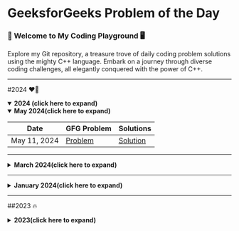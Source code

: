# GeeksforGeeks Problem of the Day

### 🚀 Welcome to My Coding Playground 🖥️

Explore my Git repository, a treasure trove of daily coding problem solutions using the mighty C++ language. Embark on a journey through diverse coding challenges, all elegantly conquered with the power of C++.

---

#2024 ❤️‍🔥

<details open>
<summary><strong>2024 (click here to expand)</strong></summary>

<details open>
<summary><strong>May 2024(click here to expand)</strong></summary>

| Date         | GFG Problem                                                              | Solutions                                    |
| ------------ | ------------------------------------------------------------------------ | -------------------------------------------- |
| May 11, 2024 | [Problem](https://www.geeksforgeeks.org/problems/juggler-sequence3930/1) | [Solution](<./2024/05-2024(may)/11-may.cpp>) |

</details>

---

<details>
<summary><strong>March 2024(click here to expand)</strong></summary>

| Date           | GFG Problem                                                                         | Solutions                                        |
| -------------- | ----------------------------------------------------------------------------------- | ------------------------------------------------ |
| March 11, 2024 | [Problem](https://www.geeksforgeeks.org/problems/count-pairs-sum-in-matrices4332/1) | [Solution](<./2024/03-2024(march)/11-march.cpp>) |

</details>

---

<details>
<summary><strong>January 2024(click here to expand)</strong></summary>

| Date             | GFG Problem                                                                        | Solutions                                            |
| ---------------- | ---------------------------------------------------------------------------------- | ---------------------------------------------------- |
| January 26, 2024 | [Problem](https://www.geeksforgeeks.org/problems/fractional-knapsack-1587115620/1) | [Solution](<./2024/01-2024(january)/26-january.cpp>) |

</details>
</details>

---

##2023 🔥

<details>
<summary><strong>2023(click here to expand)</strong></summary>

<details>
<summary><strong>October 2023(click here to expand)</strong></summary>

| Date             | GFG Problem                                                                      | Solutions                                            |
| ---------------- | -------------------------------------------------------------------------------- | ---------------------------------------------------- |
| October 09, 2023 | [Problem](https://practice.geeksforgeeks.org/problems/height-of-binary-tree/1)   | [Solution](<./2023/10-2023(october)/09-october.cpp>) |
| October 08, 2023 | [Problem](https://practice.geeksforgeeks.org/problems/insert-in-a-sorted-list/1) | [Solution](<./2023/10-2023(october)/08-october.cpp>) |

</details>

---

<details>
<summary><strong>September 2023(click here to expand)</strong></summary>

| Date               | GFG Problem                                                                                          | Solutions                                                |
| ------------------ | ---------------------------------------------------------------------------------------------------- | -------------------------------------------------------- |
| September 25, 2023 | [Problem](https://practice.geeksforgeeks.org/problems/maximum-sum-combination/1)                     | [Solution](<./2023/09-2023(september)/25-september.cpp>) |
| September 24, 2023 | [Problem](https://practice.geeksforgeeks.org/problems/find-duplicates-in-an-array/1)                 | [Solution](<./2023/09-2023(september)/24-september.cpp>) |
| September 23, 2023 | [Problem](https://practice.geeksforgeeks.org/problems/equilibrium-point-1587115620/1)                | [Solution](<./2023/09-2023(september)/23-september.cpp>) |
| September 19, 2023 | [Problem](https://practice.geeksforgeeks.org/problems/find-first-set-bit-1587115620/1)               | [Solution](<./2023/09-2023(september)/19-september.cpp>) |
| September 18, 2023 | [Problem](https://practice.geeksforgeeks.org/problems/power-of-2-1587115620/1)                       | [Solution](<./2023/09-2023(september)/18-september.cpp>) |
| September 17, 2023 | [Problem](https://practice.geeksforgeeks.org/problems/print-first-n-fibonacci-numbers1002/1)         | [Solution](<./2023/09-2023(september)/17-september.cpp>) |
| September 15, 2023 | [Problem](https://practice.geeksforgeeks.org/problems/subset-sum-problem2014/1)                      | [Solution](<./2023/09-2023(september)/15-september.cpp>) |
| September 14, 2023 | [Problem](https://practice.geeksforgeeks.org/problems/perfect-sum-problem5633/1)                     | [Solution](<./2023/09-2023(september)/14-september.cpp>) |
| September 13, 2023 | [Problem](https://practice.geeksforgeeks.org/problems/largest-number-possible5028/1)                 | [Solution](<./2023/09-2023(september)/13-september.cpp>) |
| September 12, 2023 | [Problem](https://practice.geeksforgeeks.org/problems/perfect-numbers3207/1)                         | [Solution](<./2023/09-2023(september)/12-september.cpp>) |
| September 11, 2023 | [Problem](https://practice.geeksforgeeks.org/problems/lucky-numbers2911/1)                           | [Solution](<./2023/09-2023(september)/11-september.cpp>) |
| September 10, 2023 | [Problem](https://practice.geeksforgeeks.org/problems/insert-a-node-in-a-bst/1)                      | [Solution](<./2023/09-2023(september)/10-september.cpp>) |
| September 09, 2023 | [Problem](https://practice.geeksforgeeks.org/problems/kth-largest-element-in-bst/1)                  | [Solution](<./2023/09-2023(september)/09-september.cpp>) |
| September 08, 2023 | [Problem](https://practice.geeksforgeeks.org/problems/binary-tree-to-bst/1)                          | [Solution](<./2023/09-2023(september)/08-september.cpp>) |
| September 07, 2023 | [Problem](https://practice.geeksforgeeks.org/problems/minimum-multiplications-to-reach-end/1)        | [Solution](<./2023/09-2023(september)/07-september.cpp>) |
| September 06, 2023 | [Problem](https://practice.geeksforgeeks.org/problems/print-adjacency-list-1587115620/1)             | [Solution](<./2023/09-2023(september)/06-september.cpp>) |
| September 05, 2023 | [Problem](https://practice.geeksforgeeks.org/problems/print-adjacency-list-1587115620/1)             | [Solution](<./2023/09-2023(september)/05-september.cpp>) |
| September 04, 2023 | [Problem](https://practice.geeksforgeeks.org/problems/replace-os-with-xs0052/1)                      | [Solution](<./2023/09-2023(september)/04-september.cpp>) |
| September 03, 2023 | [Problem](https://practice.geeksforgeeks.org/problems/check-if-tree-is-isomorphic/1)                 | [Solution](<./2023/09-2023(september)/03-september.cpp>) |
| September 02, 2023 | [Problem](https://practice.geeksforgeeks.org/problems/leaf-under-budget/1)                           | [Solution](<./2023/09-2023(september)/02-september.cpp>) |
| September 01, 2023 | [Problem](https://practice.geeksforgeeks.org/problems/leftmost-and-rightmost-nodes-of-binary-tree/1) | [Solution](<./2023/09-2023(september)/01-september.cpp>) |

</details>

---

<details>
<summary><strong>August 2023(click here to expand)</strong></summary>

| Date            | GFG Problem                                                                                               | Solutions                                              |
| --------------- | --------------------------------------------------------------------------------------------------------- | ------------------------------------------------------ |
| August 31, 2023 | [Problem](https://practice.geeksforgeeks.org/problems/avl-tree-deletion/1)                                | [Solution](<./2023/08-2023(august)/31-august.cpp>)     |
| August 30, 2023 | [Problem](https://practice.geeksforgeeks.org/problems/delete-a-node-in-single-linked-list/1)              | [Solution](<./2023/08-2023(august)/30-august.cpp>)     |
| August 29, 2023 | [Problem](https://practice.geeksforgeeks.org/problems/delete-nodes-having-greater-value-on-right/1)       | [Solution](<./2023/08-2023(august)/29-august.cpp>)     |
| August 28, 2023 | [Problem](https://practice.geeksforgeeks.org/problems/remove-duplicate-element-from-sorted-linked-list/1) | [Solution](<./2023/08-2023(august)/28-august.cpp>)     |
| August 27, 2023 | [Problem](https://practice.geeksforgeeks.org/problems/reverse-a-string/1)                                 | [Solution](<./2023/08-2023(august)/27-august.cpp>)     |
| August 25, 2023 | [Problem](https://practice.geeksforgeeks.org/problems/palindrome-string0817/1)                            | [Solution](<./2023/08-2023(august)/25-august.cpp>)     |
| August 24, 2023 | [Problem](https://practice.geeksforgeeks.org/problems/multiply-two-strings/1)                             | [Solution](<./2023/08-2023(august)/24-august.cpp>)     |
| August 23, 2023 | [Problem](https://practice.geeksforgeeks.org/problems/find-the-string-in-grid0111/1)                      | [Solution](<./2023/08-2023(august)/23-august.cpp>)     |
| August 22, 2023 | [Problem](https://practice.geeksforgeeks.org/problems/make-matrix-beautiful-1587115620/1)                 | [Solution](<./2023/08-2023(august)/22-august.cpp>)     |
| August 21, 2023 | [Problem](https://practice.geeksforgeeks.org/problems/surround-the-1s2505/1)                              | [Solution](<./2023/08-2023(august)/21-august.cpp>)     |
| August 20, 2023 | [Problem](https://practice.geeksforgeeks.org/problems/number-of-occurrence2259/1)                         | [Solution 1](<./2023/08-2023(august)/20-august_1.cpp>) |
|                 |                                                                                                           | [Solution 2](<./2023/08-2023(august)/20-august_2.cpp>) |
| August 19, 2023 | [Problem](https://practice.geeksforgeeks.org/problems/subarray-with-given-sum-1587115621/1)               | [Solution](<./2023/08-2023(august)/19-august_2.cpp>)   |
| August 18, 2023 | [Problem](https://practice.geeksforgeeks.org/problems/leaders-in-an-array-1587115620/1)                   | [Solution](<./2023/08-2023(august)/18-august.cpp>)     |
| August 17, 2023 | [Problem](https://practice.geeksforgeeks.org/problems/next-smallest-palindrome4740/1)                     | [Solution](<./2023/08-2023(august)/17-august.cpp>)     |
| August 16, 2023 | [Problem](https://practice.geeksforgeeks.org/problems/nth-catalan-number0817/1)                           | [Solution](<./2023/08-2023(august)/16-august.cpp>)     |
| August 15, 2023 | [Problem](https://practice.geeksforgeeks.org/problems/flip-bits0240/1)                                    | [Solution](<./2023/08-2023(august)/15-august.cpp>)     |
| August 14, 2023 | [Problem](https://practice.geeksforgeeks.org/problems/finding-the-numbers0215/1)                          | [Solution](<./2023/08-2023(august)/14-august.cpp>)     |
| August 13, 2023 | [Problem](https://practice.geeksforgeeks.org/problems/nth-fibonacci-number1335/1)                         | [Solution 1](<./2023/08-2023(august)/13-august_1.cpp>) |
|                 |                                                                                                           | [Solution 2](<./2023/08-2023(august)/13-august_2.cpp>) |
| August 12, 2023 | [Problem](https://practice.geeksforgeeks.org/problems/longest-increasing-subsequence-1587115620/1)        | [Solution](<./2023/08-2023(august)/12-august.cpp>)     |
| August 11, 2023 | [Problem](https://practice.geeksforgeeks.org/problems/coin-change2448/1)                                  | [Solution](<./2023/08-2023(august)/11-august.cpp>)     |
| August 10, 2023 | [Problem](https://practice.geeksforgeeks.org/problems/longest-common-subsequence-1587115620/1)            | [Solution](<./2023/08-2023(august)/10-august.cpp>)     |
| August 06, 2023 | [Problem](https://practice.geeksforgeeks.org/problems/permutations-of-a-given-string-1587115620/1)        | [Solution 1](<./2023/08-2023(august)/06-august_1.cpp>) |
|                 |                                                                                                           | [Solution 2](<./2023/08-2023(august)/06-august_2.cpp>) |
| August 05, 2023 | [Problem](https://practice.geeksforgeeks.org/problems/chocolate-distribution-problem3825/1)               | [Solution](<./2023/08-2023(august)/05-august.cpp>)     |
| August 04, 2023 | [Problem](https://practice.geeksforgeeks.org/problems/reverse-a-stack/1)                                  | [Solution](<./2023/08-2023(august)/04-august.cpp>)     |

</details>

</details>
